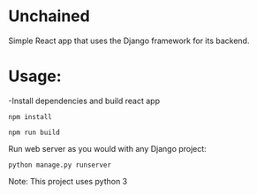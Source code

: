 # Unchained

Simple React app that uses the Django framework for its backend.

# Usage:

-Install dependencies and build react app

    npm install

    npm run build

Run web server as you would with any Django project:

    python manage.py runserver


Note: This project uses python 3
